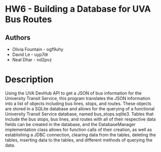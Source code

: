 # HW6 - Building a Database for UVA Bus Routes

## Authors
* Olivia Fountain - ogf9uhy
* David Le - uyp7dr
* Neal Dhar - nd2pvz

# Description
Using the UVA DevHub API to get a JSON of bus information for the University Transit
Service, this program translates the JSON information into a list of objects including
bus lines, stops, and routes. These objects are stored in a SQLite database and allows for the 
querying of a functional University Transit Service database, named bus_stops.sqlite3. Tables that include 
the bus stops, bus lines, and routes with all of their respective data fields can be
created in the database, and the DatabaseManager implementation class allows
for function calls of their creation, as well as establishing a JDBC connection, clearing 
data from the tables, deleting the tables, inserting data to the tables, and different
methods of querying the data. 

